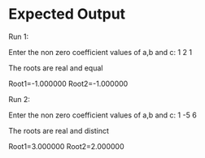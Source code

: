 # Expected Output

Run 1:

Enter the non zero coefficient values of a,b and c: 1 2 1

The roots are real and equal

Root1=-1.000000	Root2=-1.000000



Run 2:

Enter the non zero coefficient values of a,b and c: 1 -5 6

The roots are real and distinct

Root1=3.000000	Root2=2.000000
